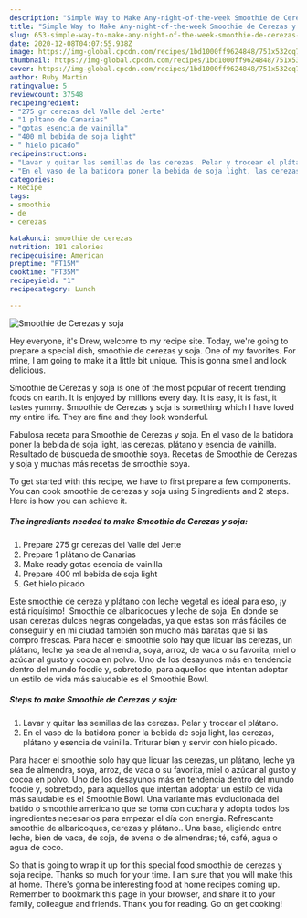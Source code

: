 ```yaml
---
description: "Simple Way to Make Any-night-of-the-week Smoothie de Cerezas y soja"
title: "Simple Way to Make Any-night-of-the-week Smoothie de Cerezas y soja"
slug: 653-simple-way-to-make-any-night-of-the-week-smoothie-de-cerezas-y-soja
date: 2020-12-08T04:07:55.938Z
image: https://img-global.cpcdn.com/recipes/1bd1000ff9624848/751x532cq70/smoothie-de-cerezas-y-soja-foto-principal.jpg
thumbnail: https://img-global.cpcdn.com/recipes/1bd1000ff9624848/751x532cq70/smoothie-de-cerezas-y-soja-foto-principal.jpg
cover: https://img-global.cpcdn.com/recipes/1bd1000ff9624848/751x532cq70/smoothie-de-cerezas-y-soja-foto-principal.jpg
author: Ruby Martin
ratingvalue: 5
reviewcount: 37548
recipeingredient:
- "275 gr cerezas del Valle del Jerte"
- "1 pltano de Canarias"
- "gotas esencia de vainilla"
- "400 ml bebida de soja light"
- " hielo picado"
recipeinstructions:
- "Lavar y quitar las semillas de las cerezas. Pelar y trocear el plátano."
- "En el vaso de la batidora poner la bebida de soja light, las cerezas, plátano y esencia de vainilla. Triturar bien y servir con hielo picado."
categories:
- Recipe
tags:
- smoothie
- de
- cerezas

katakunci: smoothie de cerezas 
nutrition: 181 calories
recipecuisine: American
preptime: "PT15M"
cooktime: "PT35M"
recipeyield: "1"
recipecategory: Lunch

---
```



![Smoothie de Cerezas y soja](https://img-global.cpcdn.com/recipes/1bd1000ff9624848/751x532cq70/smoothie-de-cerezas-y-soja-foto-principal.jpg)

Hey everyone, it's Drew, welcome to my recipe site. Today, we're going to prepare a special dish, smoothie de cerezas y soja. One of my favorites. For mine, I am going to make it a little bit unique. This is gonna smell and look delicious.

Smoothie de Cerezas y soja is one of the most popular of recent trending foods on earth. It is enjoyed by millions every day. It is easy, it is fast, it tastes yummy. Smoothie de Cerezas y soja is something which I have loved my entire life. They are fine and they look wonderful.

Fabulosa receta para Smoothie de Cerezas y soja. En el vaso de la batidora poner la bebida de soja light, las cerezas, plátano y esencia de vainilla. Resultado de búsqueda de smoothie soya. Recetas de Smoothie de Cerezas y soja y muchas más recetas de smoothie soya.


To get started with this recipe, we have to first prepare a few components. You can cook smoothie de cerezas y soja using 5 ingredients and 2 steps. Here is how you can achieve it.

<!--inarticleads1-->

##### The ingredients needed to make Smoothie de Cerezas y soja:

1. Prepare 275 gr cerezas del Valle del Jerte
1. Prepare 1 plátano de Canarias
1. Make ready gotas esencia de vainilla
1. Prepare 400 ml bebida de soja light
1. Get  hielo picado


Este smoothie de cereza y plátano con leche vegetal es ideal para eso, ¡y está riquísimo! ️ Smoothie de albaricoques y leche de soja. En donde se usan cerezas dulces negras congeladas, ya que estas son más fáciles de conseguir y en mi ciudad también son mucho más baratas que si las compro frescas. Para hacer el smoothie solo hay que licuar las cerezas, un plátano, leche ya sea de almendra, soya, arroz, de vaca o su favorita, miel o azúcar al gusto y cocoa en polvo. Uno de los desayunos más en tendencia dentro del mundo foodie y, sobretodo, para aquellos que intentan adoptar un estilo de vida más saludable es el Smoothie Bowl. 

<!--inarticleads2-->

##### Steps to make Smoothie de Cerezas y soja:

1. Lavar y quitar las semillas de las cerezas. Pelar y trocear el plátano.
1. En el vaso de la batidora poner la bebida de soja light, las cerezas, plátano y esencia de vainilla. Triturar bien y servir con hielo picado.


Para hacer el smoothie solo hay que licuar las cerezas, un plátano, leche ya sea de almendra, soya, arroz, de vaca o su favorita, miel o azúcar al gusto y cocoa en polvo. Uno de los desayunos más en tendencia dentro del mundo foodie y, sobretodo, para aquellos que intentan adoptar un estilo de vida más saludable es el Smoothie Bowl. Una variante más evolucionada del batido o smoothie americano que se toma con cuchara y adopta todos los ingredientes necesarios para empezar el día con energia. Refrescante smoothie de albaricoques, cerezas y plátano.. Una base, eligiendo entre leche, bien de vaca, de soja, de avena o de almendras; té, café, agua o agua de coco. 

So that is going to wrap it up for this special food smoothie de cerezas y soja recipe. Thanks so much for your time. I am sure that you will make this at home. There's gonna be interesting food at home recipes coming up. Remember to bookmark this page in your browser, and share it to your family, colleague and friends. Thank you for reading. Go on get cooking!

